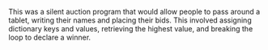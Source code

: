 This was a silent auction program that would allow people to pass around a tablet, writing their names and placing their bids. This involved assigning dictionary keys and values, retrieving the highest value, and breaking the loop to declare a winner. 